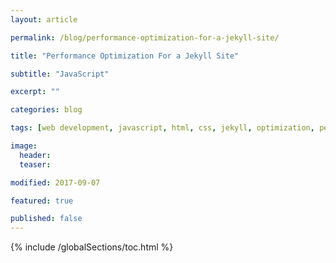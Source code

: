 ```yaml
---
layout: article

permalink: /blog/performance-optimization-for-a-jekyll-site/

title: "Performance Optimization For a Jekyll Site"

subtitle: "JavaScript"

excerpt: ""

categories: blog

tags: [web development, javascript, html, css, jekyll, optimization, performance]

image:
  header: 
  teaser: 

modified: 2017-09-07

featured: true

published: false
---
```


{% include /globalSections/toc.html %}

